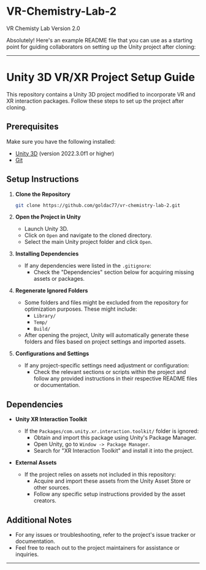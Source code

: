 # VR-Chemistry-Lab-2
 VR Chemisty Lab Version 2.0

Absolutely! Here's an example README file that you can use as a starting point for guiding collaborators on setting up the Unity project after cloning:

---

# Unity 3D VR/XR Project Setup Guide

This repository contains a Unity 3D project modified to incorporate VR and XR interaction packages. Follow these steps to set up the project after cloning.

## Prerequisites

Make sure you have the following installed:

- [Unity 3D](https://unity.com/) (version 2022.3.0f1 or higher)
- [Git](https://git-scm.com/)

## Setup Instructions

1. **Clone the Repository**

    ```bash
    git clone https://github.com/goldac77/vr-chemistry-lab-2.git
    ```

2. **Open the Project in Unity**

    - Launch Unity 3D.
    - Click on `Open` and navigate to the cloned directory.
    - Select the main Unity project folder and click `Open`.

3. **Installing Dependencies**

    - If any dependencies were listed in the `.gitignore`:
        - Check the "Dependencies" section below for acquiring missing assets or packages.

4. **Regenerate Ignored Folders**

    - Some folders and files might be excluded from the repository for optimization purposes. These might include:
        - `Library/`
        - `Temp/`
        - `Build/`
    - After opening the project, Unity will automatically generate these folders and files based on project settings and imported assets.

5. **Configurations and Settings**

    - If any project-specific settings need adjustment or configuration:
        - Check the relevant sections or scripts within the project and follow any provided instructions in their respective README files or documentation.

## Dependencies

- **Unity XR Interaction Toolkit**
    - If the `Packages/com.unity.xr.interaction.toolkit/` folder is ignored:
        - Obtain and import this package using Unity's Package Manager.
        - Open Unity, go to `Window -> Package Manager`.
        - Search for "XR Interaction Toolkit" and install it into the project.

- **External Assets**
    - If the project relies on assets not included in this repository:
        - Acquire and import these assets from the Unity Asset Store or other sources.
        - Follow any specific setup instructions provided by the asset creators.

## Additional Notes

- For any issues or troubleshooting, refer to the project's issue tracker or documentation.
- Feel free to reach out to the project maintainers for assistance or inquiries.

---
